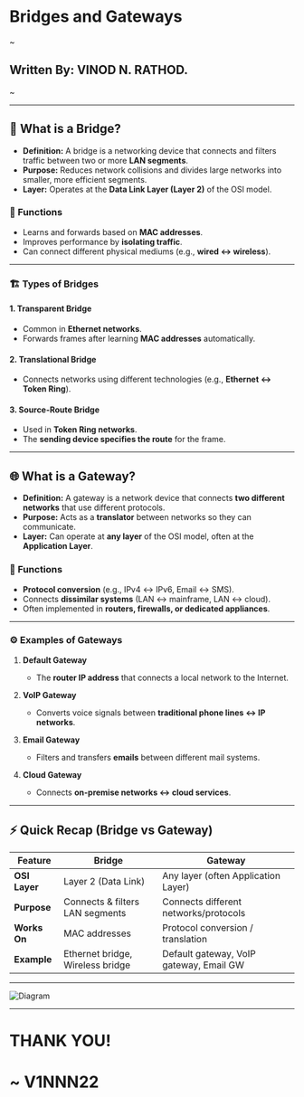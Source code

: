 # Bridges and Gateways  
~
## Written By: VINOD N. RATHOD.  
~

---

## 🌉 What is a Bridge?  
- **Definition:** A bridge is a networking device that connects and filters traffic between two or more **LAN segments**.  
- **Purpose:** Reduces network collisions and divides large networks into smaller, more efficient segments.  
- **Layer:** Operates at the **Data Link Layer (Layer 2)** of the OSI model.  

### 🔑 Functions  
- Learns and forwards based on **MAC addresses**.  
- Improves performance by **isolating traffic**.  
- Can connect different physical mediums (e.g., **wired ↔ wireless**).  

---

### 🏗️ Types of Bridges  

#### 1. Transparent Bridge  
- Common in **Ethernet networks**.  
- Forwards frames after learning **MAC addresses** automatically.  

#### 2. Translational Bridge  
- Connects networks using different technologies (e.g., **Ethernet ↔ Token Ring**).  

#### 3. Source-Route Bridge  
- Used in **Token Ring networks**.  
- The **sending device specifies the route** for the frame.  

---

## 🌐 What is a Gateway?  
- **Definition:** A gateway is a network device that connects **two different networks** that use different protocols.  
- **Purpose:** Acts as a **translator** between networks so they can communicate.  
- **Layer:** Can operate at **any layer** of the OSI model, often at the **Application Layer**.  

### 🔑 Functions  
- **Protocol conversion** (e.g., IPv4 ↔ IPv6, Email ↔ SMS).  
- Connects **dissimilar systems** (LAN ↔ mainframe, LAN ↔ cloud).  
- Often implemented in **routers, firewalls, or dedicated appliances**.  

---

### ⚙️ Examples of Gateways  

1. **Default Gateway**  
   - The **router IP address** that connects a local network to the Internet.  

2. **VoIP Gateway**  
   - Converts voice signals between **traditional phone lines ↔ IP networks**.  

3. **Email Gateway**  
   - Filters and transfers **emails** between different mail systems.  

4. **Cloud Gateway**  
   - Connects **on-premise networks ↔ cloud services**.  

---

## ⚡ Quick Recap (Bridge vs Gateway)  

| Feature     | Bridge | Gateway |
|-------------|--------|---------|
| **OSI Layer** | Layer 2 (Data Link) | Any layer (often Application Layer) |
| **Purpose**   | Connects & filters LAN segments | Connects different networks/protocols |
| **Works On**  | MAC addresses | Protocol conversion / translation |
| **Example**   | Ethernet bridge, Wireless bridge | Default gateway, VoIP gateway, Email GW |

---

![Diagram](Assets/bridge-gateway.png)  

---

# THANK YOU!  
# ~ **V1NNN22**